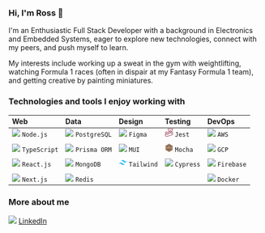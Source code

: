 ### Hi, I'm Ross 👋

I'm an Enthusiastic Full Stack Developer with a background in Electronics and Embedded Systems, eager to explore new technologies, connect with my peers, and push myself to learn.

My interests include working up a sweat in the gym with weightlifting, watching Formula 1 races (often in dispair at my Fantasy Formula 1 team), and getting creative by painting miniatures.



### Technologies and tools I enjoy working with

| Web  | Data  | Design | Testing | DevOps |
| :--- | :---  | :---   | :---    | :---   |
| <img width="16px" src="https://seeklogo.com/images/N/nodejs-logo-FBE122E377-seeklogo.com.png" />  `Node.js` | <img width="16px" src="https://cdn.jsdelivr.net/gh/devicons/devicon/icons/postgresql/postgresql-original.svg" />  `PostgreSQL` | <img width="16px" src="https://cdn.jsdelivr.net/gh/devicons/devicon/icons/figma/figma-original.svg" />  `Figma` | <img width="16px" src="https://raw.githubusercontent.com/devicons/devicon/2ae2a900d2f041da66e950e4d48052658d850630/icons/jest/jest-plain.svg" /> `Jest` | <img width="16px" src="https://www.svgrepo.com/show/135834/amazon.svg" />  `AWS` |
| | | | | |
| <img width="16px" src="https://cdn.jsdelivr.net/gh/devicons/devicon/icons/typescript/typescript-original.svg" />  `TypeScript` | <img width="16px" src="https://www.svgrepo.com/show/374002/prisma.svg" />  `Prisma ORM` | <img width="16px" src="https://mui.com/static/logo.png" />  `MUI` | <img width="16px" src="https://raw.githubusercontent.com/devicons/devicon/2ae2a900d2f041da66e950e4d48052658d850630/icons/mocha/mocha-plain.svg" /> `Mocha` | <img width="16px" src="https://www.ucloudstore.com/wp-content/uploads/2021/09/gcp-02.png" />  `GCP` |
| | | | | |
|  <img width="16px" src="https://cdn.jsdelivr.net/gh/devicons/devicon/icons/react/react-original.svg" />  `React.js` | <img width="16px" src="https://cdn.jsdelivr.net/gh/devicons/devicon/icons/mongodb/mongodb-original.svg" />  `MongoDB` | <img width="16px" src="https://raw.githubusercontent.com/devicons/devicon/2ae2a900d2f041da66e950e4d48052658d850630/icons/tailwindcss/tailwindcss-plain.svg" />  `Tailwind` | <img width="16px" src="https://asset.jarombek.com/logos/cypress.png" />  `Cypress` | <img width="16px" src="https://external-content.duckduckgo.com/iu/?u=https%3A%2F%2F4.bp.blogspot.com%2F-Fxo_qnGJBj0%2FWRoDPNdlEII%2FAAAAAAAABF0%2F1mSHmv5gleQaCsHKEDgTB3DbNghjCXvZACLcB%2Fs1600%2Flogo_firebase_1920px_clr.png&f=1&nofb=1&ipt=034b12c928fb2471cbbd2f72c3553c41c3161e125e08e6ab0735c12b7416cff8&ipo=images" />  `Firebase` |
| | | | | |
| <img width="16px" src="https://files.raycast.com/4dnlt8m2mcb98bzc4zb8pggc4csi" />  `Next.js` | <img width="16px" src="https://cdn.jsdelivr.net/gh/devicons/devicon/icons/redis/redis-original.svg" />  `Redis` | | | <img width="16px" src="https://www.docker.com/wp-content/uploads/2022/03/Moby-logo.png" />  `Docker` |

### More about me
<img width="16px" src="https://camo.githubusercontent.com/603c4b5be183feb62c872b2507be983d63148742c5746554777656b5d8d4df4e/68747470733a2f2f63646e2e6a7364656c6976722e6e65742f67682f64657669636f6e732f64657669636f6e2f69636f6e732f6c696e6b6564696e2f6c696e6b6564696e2d6f726967696e616c2e737667" /> [LinkedIn](https://www.linkedin.com/in/rossllewellyn/)

